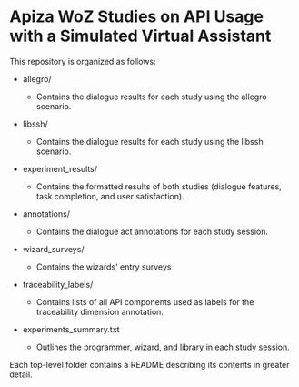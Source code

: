 # Apiza WoZ Studies on API Usage with a Simulated Virtual Assistant

This repository is organized as follows:

* allegro/
	* Contains the dialogue results for each study using the allegro scenario.

* libssh/
	* Contains the dialogue results for each study using the libssh scenario.

* experiment_results/
	* Contains the formatted results of both studies (dialogue features, task completion, and user satisfaction).

* annotations/
	* Contains the dialogue act annotations for each study session.

* wizard_surveys/
	* Contains the wizards' entry surveys

* traceability_labels/
    * Contains lists of all API components used as labels for the traceability dimension annotation.

* experiments_summary.txt
    * Outlines the programmer, wizard, and library in each study session.

Each top-level folder contains a README describing its contents in greater detail.